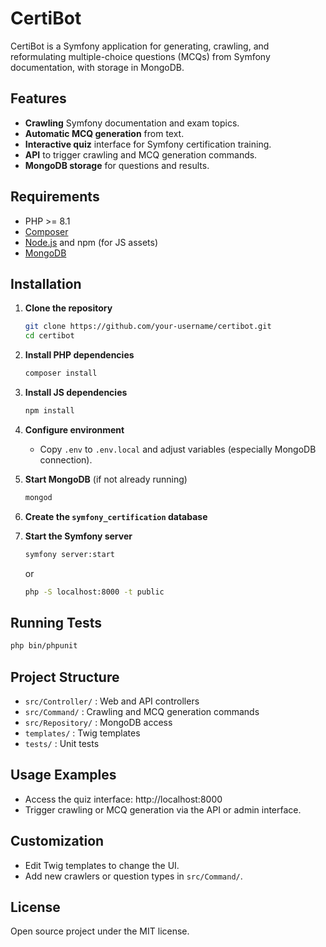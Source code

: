 # CertiBot

CertiBot is a Symfony application for generating, crawling, and reformulating multiple-choice questions (MCQs) from Symfony documentation, with storage in MongoDB.

## Features

- **Crawling** Symfony documentation and exam topics.
- **Automatic MCQ generation** from text.
- **Interactive quiz** interface for Symfony certification training.
- **API** to trigger crawling and MCQ generation commands.
- **MongoDB storage** for questions and results.

## Requirements

- PHP >= 8.1
- [Composer](https://getcomposer.org/)
- [Node.js](https://nodejs.org/) and npm (for JS assets)
- [MongoDB](https://www.mongodb.com/)

## Installation

1. **Clone the repository**
   ```bash
   git clone https://github.com/your-username/certibot.git
   cd certibot
   ```

2. **Install PHP dependencies**
   ```bash
   composer install
   ```

3. **Install JS dependencies**
   ```bash
   npm install
   ```

4. **Configure environment**
    - Copy `.env` to `.env.local` and adjust variables (especially MongoDB connection).

5. **Start MongoDB** (if not already running)
   ```bash
   mongod

6. **Create the `symfony_certification` database**

7. **Start the Symfony server**
   ```bash
   symfony server:start
   ```
   or
   ```bash
   php -S localhost:8000 -t public
   ```

## Running Tests

```bash
php bin/phpunit
```

## Project Structure

- `src/Controller/` : Web and API controllers
- `src/Command/` : Crawling and MCQ generation commands
- `src/Repository/` : MongoDB access
- `templates/` : Twig templates
- `tests/` : Unit tests

## Usage Examples

- Access the quiz interface: http://localhost:8000
- Trigger crawling or MCQ generation via the API or admin interface.

## Customization

- Edit Twig templates to change the UI.
- Add new crawlers or question types in `src/Command/`.

## License

Open source project under the MIT license.
```
